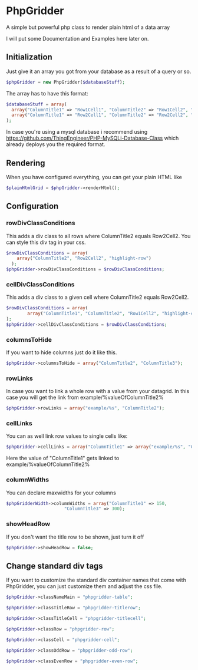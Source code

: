 # PhpGridder
A simple but powerful php class to render plain html of a data array

I will put some Documentation and Examples here later on.

## Initialization

Just give it an array you got from your database as a result of a query or so. 
```php
$phpGridder = new PhpGridder($databaseStuff);
```

The array has to have this format:
```php
$databaseStuff = array(
  array("ColumnTitle1" => "Row1Cell1", "ColumnTitle2" => "Row1Cell2", "ColumnTitle3" => "Row1Cell3"),
  array("ColumnTitle1" => "Row2Cell1", "ColumnTitle2" => "Row2Cell2", "ColumnTitle3" => "Row2Cell3")
);
```

In case you're using a mysql database i recommend using https://github.com/ThingEngineer/PHP-MySQLi-Database-Class which already deploys you the required format.

## Rendering

When you have configured everything, you can get your plain HTML like 
```php
$plainHtmlGrid = $phpGridder->renderHtml();
```

## Configuration

### rowDivClassConditions

This adds a div class to all rows where ColumnTitle2 equals Row2Cell2. You can style this div tag in your css.

```php
$rowDivClassConditions = array(
    array("ColumnTitle2", "Row2Cell2", "highlight-row")	
  );
$phpGridder->rowDivClassConditions = $rowDivClassConditions;
```

### cellDivClassConditions

This adds a div class to a given cell where ColumnTitle2 equals Row2Cell2. 

```php
$rowDivClassConditions = array(
		array("ColumnTitle1", "ColumnTitle2", "Row1Cell2", "highlight-cell")
);
$phpGridder->cellDivClassConditions = $rowDivClassConditions;
```

### columnsToHide

If you want to hide columns just do it like this.

```php
$phpGridder->columnsToHide = array("ColumnTitle2", "ColumnTitle3");
```

### rowLinks

In case you want to link a whole row with a value from your datagrid. In this case you will get the link from example/%valueOfColumnTitle2%

```php
$phpGridder->rowLinks = array("example/%s", "ColumnTitle2");
```

### cellLinks

You can as well link row values to single cells like:
```php
$phpGridder->cellLinks = array("ColumnTitle1" => array("example/%s", "ColumnTitle2"));
```
Here the value of "ColumnTitle1" gets linked to example/%valueOfColumnTitle2%

### columnWidths

You can declare maxwidths for your columns
```php
$phpGridderWidth->columnWidths = array("ColumnTitle1" => 150,
                      "ColumnTitle3" => 300);
```

### showHeadRow

If you don't want the title row to be shown, just turn it off

```php
$phpGridder->showHeadRow = false;
```

## Change standard div tags
If you want to customize the standard div container names that come with PhpGridder, you can just customize them and adjust the css file.

```php
$phpGridder->classNameMain = "phpgridder-table";

$phpGridder->classTitleRow = "phpgridder-titlerow";

$phpGridder->classTitleCell = "phpgridder-titlecell";

$phpGridder->classRow = "phpgridder-row";

$phpGridder->classCell = "phpgridder-cell";

$phpGridder->classOddRow = "phpgridder-odd-row";

$phpGridder->classEvenRow = "phpgridder-even-row";

```